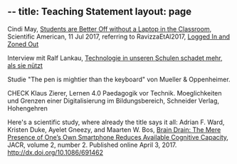 --
title: Teaching Statement
layout: page
--

Cindi May, [Students are Better Off without a Laptop in the Classroom](https://www.scientificamerican.com/article/students-are-better-off-without-a-laptop-in-the-classroom/),
Scientific American, 11 Jul 2017, referring to RavizzaEtAl2017,
[Logged In and Zoned Out](https://www.ncbi.nlm.nih.gov/pubmed/28182528)

Interview mit Ralf Lankau,
[Technologie in unseren Schulen schadet mehr, als sie nützt](http://www.heise.de/-3766725)

Studie "The pen is mightier than the keyboard" von Mueller &
Oppenheimer.

CHECK Klaus Zierer, Lernen 4.0 Paedagogik vor Technik. Moeglichkeiten
und Grenzen einer Digitalisierung im Bildungsbereich, Schneider
Verlag, Hohengehren

Here's a scientific study, where already the title says it all:
Adrian F. Ward, Kristen Duke, Ayelet Gneezy, and Maarten W. Bos, [Brain Drain: The Mere Presence of One’s Own
Smartphone Reduces Available Cognitive Capacity](http://www.journals.uchicago.edu/doi/pdfplus/10.1086/691462), JACR, volume 2, number 2. Published online April 3, 2017. http://dx.doi.org/10.1086/691462
